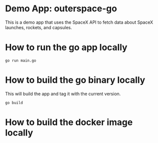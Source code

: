# Demo App: outerspace-go

This is a demo app that uses the SpaceX API to fetch data about SpaceX launches, rockets, and capsules.

# How to run the go app locally

```
go run main.go
```

# How to build the go binary locally

This will build the app and tag it with the current version.
```
go build
```

# How to build the docker image locally

```

```
